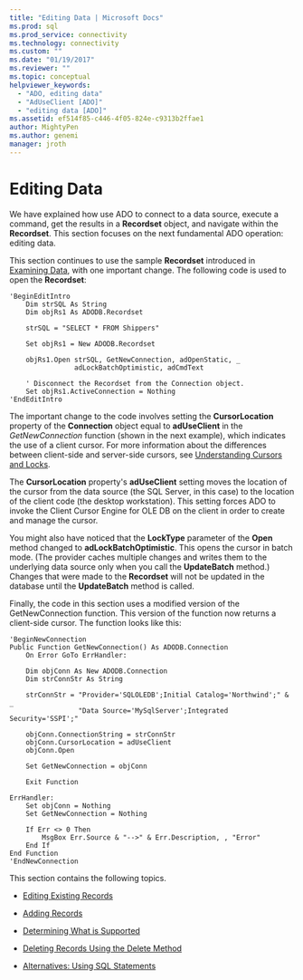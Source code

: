```yaml
---
title: "Editing Data | Microsoft Docs"
ms.prod: sql
ms.prod_service: connectivity
ms.technology: connectivity
ms.custom: ""
ms.date: "01/19/2017"
ms.reviewer: ""
ms.topic: conceptual
helpviewer_keywords: 
  - "ADO, editing data"
  - "AdUseClient [ADO]"
  - "editing data [ADO]"
ms.assetid: ef514f85-c446-4f05-824e-c9313b2ffae1
author: MightyPen
ms.author: genemi
manager: jroth
---
```

# Editing Data
We have explained how use ADO to connect to a data source, execute a command, get the results in a **Recordset** object, and navigate within the **Recordset**. This section focuses on the next fundamental ADO operation: editing data.  
  
 This section continues to use the sample **Recordset** introduced in [Examining Data](../../../ado/guide/data/examining-data.md), with one important change. The following code is used to open the **Recordset**:  
  
```  
'BeginEditIntro  
    Dim strSQL As String  
    Dim objRs1 As ADODB.Recordset  
  
    strSQL = "SELECT * FROM Shippers"  
  
    Set objRs1 = New ADODB.Recordset  
  
    objRs1.Open strSQL, GetNewConnection, adOpenStatic, _  
                adLockBatchOptimistic, adCmdText  
  
    ' Disconnect the Recordset from the Connection object.  
    Set objRs1.ActiveConnection = Nothing  
'EndEditIntro  
```  
  
 The important change to the code involves setting the **CursorLocation** property of the **Connection** object equal to **adUseClient** in the *GetNewConnection* function (shown in the next example), which indicates the use of a client cursor. For more information about the differences between client-side and server-side cursors, see [Understanding Cursors and Locks](../../../ado/guide/data/understanding-cursors-and-locks.md).  
  
 The **CursorLocation** property's **adUseClient** setting moves the location of the cursor from the data source (the SQL Server, in this case) to the location of the client code (the desktop workstation). This setting forces ADO to invoke the Client Cursor Engine for OLE DB on the client in order to create and manage the cursor.  
  
 You might also have noticed that the **LockType** parameter of the **Open** method changed to **adLockBatchOptimistic**. This opens the cursor in batch mode. (The provider caches multiple changes and writes them to the underlying data source only when you call the **UpdateBatch** method.) Changes that were made to the **Recordset** will not be updated in the database until the **UpdateBatch** method is called.  
  
 Finally, the code in this section uses a modified version of the GetNewConnection function. This version of the function now returns a client-side cursor. The function looks like this:  
  
```  
'BeginNewConnection  
Public Function GetNewConnection() As ADODB.Connection  
    On Error GoTo ErrHandler:  
  
    Dim objConn As New ADODB.Connection  
    Dim strConnStr As String  
  
    strConnStr = "Provider='SQLOLEDB';Initial Catalog='Northwind';" & _  
                 "Data Source='MySqlServer';Integrated Security='SSPI';"  
  
    objConn.ConnectionString = strConnStr  
    objConn.CursorLocation = adUseClient  
    objConn.Open  
  
    Set GetNewConnection = objConn  
  
    Exit Function  
  
ErrHandler:  
    Set objConn = Nothing  
    Set GetNewConnection = Nothing  
  
    If Err <> 0 Then  
        MsgBox Err.Source & "-->" & Err.Description, , "Error"  
    End If  
End Function  
'EndNewConnection  
```  
  
 This section contains the following topics.  
  
-   [Editing Existing Records](../../../ado/guide/data/editing-existing-records.md)  
  
-   [Adding Records](../../../ado/guide/data/adding-records.md)  
  
-   [Determining What is Supported](../../../ado/guide/data/determining-what-is-supported.md)  
  
-   [Deleting Records Using the Delete Method](../../../ado/guide/data/deleting-records-using-the-delete-method.md)  
  
-   [Alternatives: Using SQL Statements](../../../ado/guide/data/alternatives-using-sql-statements.md)
